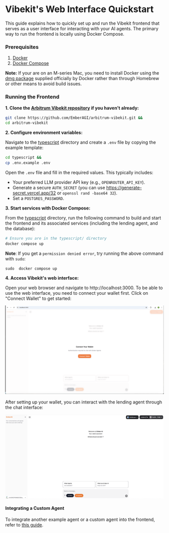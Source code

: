 # Vibekit's Web Interface Quickstart

This guide explains how to quickly set up and run the Vibekit frontend that serves as a user interface for interacting with your AI agents. The primary way to run the frontend is locally using Docker Compose.

### Prerequisites

1. [Docker](https://docs.docker.com/engine/install/)
2. [Docker Compose](https://docs.docker.com/compose/install/)

**Note:** If your are on an M-series Mac, you need to install Docker using the [dmg package](https://docs.docker.com/desktop/setup/install/mac-install/) supplied officially by Docker rather than through Homebrew or other means to avoid build issues.

### Running the Frontend

**1. Clone the [Arbitrum Vibekit repository](https://github.com/EmberAGI/arbitrum-vibekit) if you haven't already:**

```bash
git clone https://github.com/EmberAGI/arbitrum-vibekit.git &&
cd arbitrum-vibekit
```

**2. Configure environment variables:**

Navigate to the [typescript](https://github.com/EmberAGI/arbitrum-vibekit/tree/main/typescript) directory and create a `.env` file by copying the example template:

```bash
cd typescript &&
cp .env.example .env
```

Open the `.env` file and fill in the required values. This typically includes:

- Your preferred LLM provider API key (e.g., `OPENROUTER_API_KEY`).
- Generate a secure `AUTH_SECRET` (you can use https://generate-secret.vercel.app/32 or `openssl rand -base64 32`).
- Set a `POSTGRES_PASSWORD`.

**3. Start services with Docker Compose:**

From the [typescript](https://github.com/EmberAGI/arbitrum-vibekit/tree/main/typescript) directory, run the following command to build and start the frontend and its associated services (including the lending agent, and the database):

```bash
# Ensure you are in the typescript/ directory
docker compose up
```

**Note**: If you get a `permission denied error`, try running the above command with `sudo`:

```
sudo  docker compose up
```

**4. Access Vibekit's web interface:**

Open your web browser and navigate to http://localhost:3000. To be able to use the web interface, you need to connect your wallet first. Click on "Connect Wallet" to get started:

<p align="left">
  <img src="../../../../img/wallet.png" width="700px" alt="wallet"/>
</p>

After setting up your wallet, you can interact with the lending agent through the chat interface:

<p align="left">
  <img src="../../../../img/frontend.png" width="700px" alt="frontend"/>
</p>

#### Integrating a Custom Agent

To integrate another example agent or a custom agent into the frontend, refer to [this guide](https://github.com/EmberAGI/arbitrum-vibekit/blob/main/typescript/clients/web/README.md#agent-configuration).
